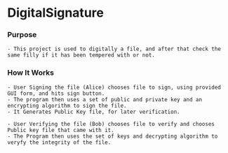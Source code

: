 # DigitalSignature
  ### Purpose
    - This project is used to digitally a file, and after that check the same filly if it has been tempered with or not.
  ### How It Works
    - User Signing the file (Alice) chooses file to sign, using provided GUI form, and hits sign button.
    - The program then uses a set of public and private key and an encrypting algorithm to sign the file.
    - It Generates Public Key file, for later verification.
    
    - User Verifying the file (Bob) chooses file to verify and chooses Public key file that came with it.
    - The Program then uses the set of keys and decrypting algorithm to veryfy the integrity of the file.
